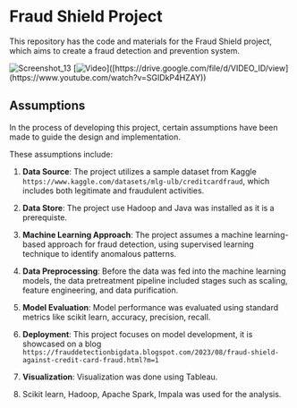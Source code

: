 # Fraud Shield Project

This repository has the code and materials for the Fraud Shield project, which aims to create a fraud detection and prevention system.

![Screenshot_13](https://github.com/chikuniepraise/Fraud_Shield/assets/56577750/5c3052b4-29be-4d12-9e88-df0b7e67efd3)
[![Video]([https://example.com/thumbnail.jpg](https://github.com/chikuniepraise/Fraud_Shield/assets/56577750/5c3052b4-29be-4d12-9e88-df0b7e67efd3))]([https://drive.google.com/file/d/VIDEO_ID/view](https://www.youtube.com/watch?v=SGIDkP4HZAY))


## Assumptions

In the process of developing this project, certain assumptions have been made to guide the design and implementation. 

These assumptions include:

1. **Data Source**: The project utilizes a sample dataset from Kaggle `https://www.kaggle.com/datasets/mlg-ulb/creditcardfraud`, which includes both legitimate and fraudulent activities.

2. **Data Store**: The project use Hadoop and Java was installed as it is a prerequiste.

3. **Machine Learning Approach**: The project assumes a machine learning-based approach for fraud detection, using supervised learning technique to identify anomalous patterns.

4. **Data Preprocessing**: Before the data was fed into the machine learning models, the data pretreatment pipeline included stages such as scaling, feature engineering, and data purification.

5. **Model Evaluation**: Model performance was evaluated using standard metrics like scikit learn, accuracy, precision, recall. 

6. **Deployment**: This project focuses on model development, it is showcased on a blog `https://frauddetectionbigdata.blogspot.com/2023/08/fraud-shield-against-credit-card-fraud.html?m=1 `

7. **Visualization**: Visualization was done using Tableau.
8. Scikit learn, Hadoop, Apache Spark, Impala was used for the analysis.
